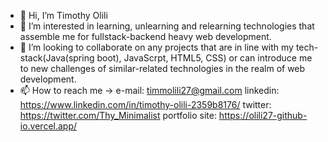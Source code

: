 - 👋 Hi, I’m Timothy Olili
- 👀 I’m interested in learning, unlearning and relearning technologies that assemble me for fullstack-backend heavy web development. 
- 💞️ I’m looking to collaborate on any projects that are in line with my tech-stack(Java(spring boot), JavaScrpt, HTML5, CSS) or can introduce me to new challenges of similar-related technologies in the realm of web development.
- 📫 How to reach me -> 
e-mail: timmolili27@gmail.com
linkedin: https://www.linkedin.com/in/timothy-olili-2359b8176/
twitter: https://twitter.com/Thy_Minimalist
portfolio site: https://olili27-github-io.vercel.app/
<!---
olili27/olili27 is a ✨ special ✨ repository because its `README.md` (this file) appears on your GitHub profile.
You can click the Preview link to take a look at your changes.
--->
